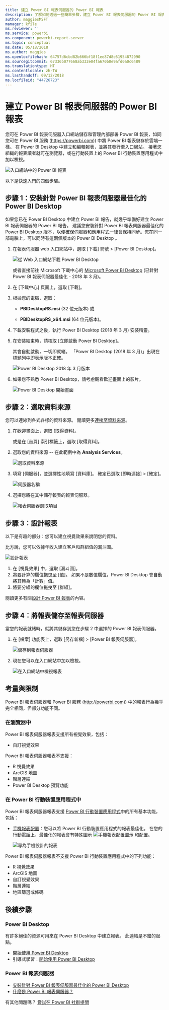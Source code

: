 ```yaml
---
title: 建立 Power BI 報表伺服器的 Power BI 報表
description: 了解如何透過一些簡單步驟，建立 Power BI 報表伺服器的 Power BI 報表。
author: maggiesMSFT
manager: kfile
ms.reviewer: ''
ms.service: powerbi
ms.component: powerbi-report-server
ms.topic: conceptual
ms.date: 05/18/2018
ms.author: maggies
ms.openlocfilehash: 64757d6cbd82b666bf18f1ee87d8e51954872990
ms.sourcegitcommit: 67336b077668ab332e04fa670b0e9afd0a0c6489
ms.translationtype: HT
ms.contentlocale: zh-TW
ms.lasthandoff: 09/12/2018
ms.locfileid: "44726723"
---
```

# <a name="create-a-power-bi-report-for-power-bi-report-server"></a>建立 Power BI 報表伺服器的 Power BI 報表
您可在 Power BI 報表伺服器入口網站儲存和管理內部部署 Power BI 報表，如同您可在 Power BI 服務 (https://powerbi.com)) 中將 Power BI 報表儲存於雲端一樣。 在 Power BI Desktop 中建立和編輯報表，並將其發行至入口網站。 接著您組織的報表讀者就可在瀏覽器，或在行動裝置上的 Power BI 行動裝置應用程式中加以檢視。

![入口網站中的 Power BI 報表](media/quickstart-create-powerbi-report/report-server-powerbi-report.png)

以下是快速入門的四個步驟。

## <a name="step-1-install-power-bi-desktop-optimized-for-power-bi-report-server"></a>步驟 1：安裝針對 Power BI 報表伺服器最佳化的 Power BI Desktop

如果您已在 Power BI Desktop 中建立 Power BI 報告，就幾乎準備好建立 Power BI 報表伺服器的 Power BI 報告。 建議您安裝針對 Power BI 報表伺服器最佳化的 Power BI Desktop 版本，以便確保伺服器和應用程式一律會保持同步。您在同一部電腦上，可以同時有這兩個版本的 Power BI Desktop 。

1. 在報表伺服器 web 入口網站中，選取 [下載] 箭號 > [Power BI Desktop]。

    ![從 Web 入口網站下載 Power BI Desktop](media/quickstart-create-powerbi-report/report-server-download-web-portal.png)

    或者直接前往 Microsoft 下載中心的 [Microsoft Power BI Desktop](https://www.microsoft.com/download/details.aspx?id=56723) (已針對 Power BI 報表伺服器最佳化 - 2018 年 3 月)。

2. 在 [下載中心] 頁面上，選取 [下載]。

3. 根據您的電腦，選取：

    - **PBIDesktopRS.msi** (32 位元版本) 或

    - **PBIDesktopRS_x64.msi** (64 位元版本)。

4. 下載安裝程式之後，執行 Power BI Desktop (2018 年 3 月) 安裝精靈。

2. 在安裝結束時，請核取 [立即啟動 Power BI Desktop]。
   
    其會自動啟動，一切即就緒。 「Power BI Desktop (2018 年 3 月)」出現在標題列中即表示版本正確。

    ![Power BI Desktop 2018 年 3 月版本](media/quickstart-create-powerbi-report/report-server-desktop-march-2018.png)

3. 如果您不熟悉 Power BI Desktop，請考慮觀看歡迎畫面上的影片。
   
    ![Power BI Desktop 開始畫面](media/quickstart-create-powerbi-report/report-server-powerbi-desktop-start.png)

## <a name="step-2-select-a-data-source"></a>步驟 2︰選取資料來源
您可以連線到各式各樣的資料來源。 閱讀更多[連接至資料來源](connect-data-sources.md)。

1. 在歡迎畫面上，選取 [取得資料]。
   
    或是在 [首頁] 索引標籤上，選取 [取得資料]。
2. 選取您的資料來源 -- 在此範例中為 **Analysis Services**。
   
    ![選取資料來源](media/quickstart-create-powerbi-report/report-server-get-data-ssas.png)
3. 填寫 [伺服器]，並選擇性地填寫 [資料庫]。 確定已選取 [即時連接] > [確定]。
   
    ![伺服器名稱](media/quickstart-create-powerbi-report/report-server-ssas-server-name.png)
4. 選擇您將在其中儲存報表的報表伺服器。
   
    ![報表伺服器選取項目](media/quickstart-create-powerbi-report/report-server-select-server.png)

## <a name="step-3-design-your-report"></a>步驟 3︰設計報表
以下是有趣的部分︰您可以建立視覺效果來說明您的資料。

比方說，您可以依據年收入建立客戶和群組值的漏斗圖。

![設計報表](media/quickstart-create-powerbi-report/report-server-create-funnel.png)

1. 在 [視覺效果] 中，選取 [漏斗圖]。
2. 將要計算的欄位拖曳至 [值]。 如果不是數值欄位，Power BI Desktop 會自動將其轉為「計數」值。
3. 將要分組的欄位拖曳至 [群組]。

閱讀更多有關[設計 Power BI 報表](../desktop-report-view.md)的內容。

## <a name="step-4-save-your-report-to-the-report-server"></a>步驟 4︰將報表儲存至報表伺服器
當您的報表就緒時，就將其儲存到您在步驟 2 中選擇的 Power BI 報表伺服器。

1. 在 [檔案] 功能表上，選取 [另存新檔] > [Power BI 報表伺服器]。
   
    ![儲存到報表伺服器](media/quickstart-create-powerbi-report/report-server-save-as-powerbi-report-server.png)
2. 現在您可以在入口網站中加以檢視。
   
    ![在入口網站中檢視報表](media/quickstart-create-powerbi-report/report-server-powerbi-report.png)

## <a name="considerations-and-limitations"></a>考量與限制
Power BI 報表伺服器和 Power BI 服務 (http://powerbi.com)) 中的報表行為幾乎完全相同，但部分功能不同。

### <a name="in-a-browser"></a>在瀏覽器中
Power BI 報表伺服器報表支援所有視覺效果，包括：

* 自訂視覺效果

Power BI 報表伺服器報表不支援：

* R 視覺效果
* ArcGIS 地圖
* 階層連結
* Power BI Desktop 預覽功能

### <a name="in-the-power-bi-mobile-apps"></a>在 Power BI 行動裝置應用程式中
Power BI 報表伺服器報表支援 [Power BI 行動裝置應用程式](../consumer/mobile/mobile-apps-for-mobile-devices.md)中的所有基本功能，包括：

* [手機報表配置](../desktop-create-phone-report.md)：您可以將 Power BI 行動裝置應用程式的報表最佳化。 在您的行動電話上，最佳化的報表會有特殊圖示 ![手機報表配置圖示](media/quickstart-create-powerbi-report/power-bi-rs-mobile-optimized-icon.png) 和配置。
  
    ![專為手機設計的報表](media/quickstart-create-powerbi-report/power-bi-rs-mobile-optimized-report.png)

Power BI 報表伺服器報表不支援 Power BI 行動裝置應用程式中的下列功能：

* R 視覺效果
* ArcGIS 地圖
* 自訂視覺效果
* 階層連結
* 地區篩選或條碼

## <a name="next-steps"></a>後續步驟
### <a name="power-bi-desktop"></a>Power BI Desktop
有許多絕佳的資源可用來在 Power BI Desktop 中建立報表。 此連結是不錯的起點。

* [開始使用 Power BI Desktop](../desktop-getting-started.md)
* 引導式學習︰[開始使用 Power BI Desktop](../guided-learning/gettingdata.yml?tutorial-step=2)

### <a name="power-bi-report-server"></a>Power BI 報表伺服器
* [安裝針對 Power BI 報表伺服器最佳化的 Power BI Desktop](install-powerbi-desktop.md)  
* [什麼是 Power BI 報表伺服器？](get-started.md)  

有其他問題嗎？ [嘗試在 Power BI 社群提問](https://community.powerbi.com/)
